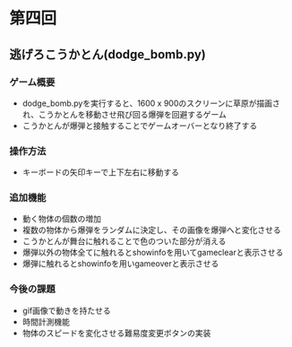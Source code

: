 # 第四回
## 逃げろこうかとん(dodge_bomb.py)
### ゲーム概要
- dodge_bomb.pyを実行すると、1600 x 900のスクリーンに草原が描画され、こうかとんを移動させ飛び回る爆弾を回避するゲーム
- こうかとんが爆弾と接触することでゲームオーバーとなり終了する

### 操作方法
- キーボードの矢印キーで上下左右に移動する

### 追加機能
- 動く物体の個数の増加
- 複数の物体から爆弾をランダムに決定し、その画像を爆弾へと変化させる
- こうかとんが舞台に触れることで色のついた部分が消える
- 爆弾以外の物体全てに触れるとshowinfoを用いてgameclearと表示させる
- 爆弾に触れるとshowinfoを用いgameoverと表示させる

### 今後の課題
- gif画像で動きを持たせる
- 時間計測機能
- 物体のスピードを変化させる難易度変更ボタンの実装
